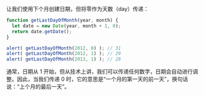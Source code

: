 让我们使用下个月创建日期，但将零作为天数（day）传递：
```js run demo
function getLastDayOfMonth(year, month) {
  let date = new Date(year, month + 1, 0);
  return date.getDate();
}

alert( getLastDayOfMonth(2012, 0) ); // 31
alert( getLastDayOfMonth(2012, 1) ); // 29
alert( getLastDayOfMonth(2013, 1) ); // 28
```

通常，日期从 1 开始，但从技术上讲，我们可以传递任何数字，日期会自动进行调整。因此，当我们传递 0 时，它的意思是“一个月的第一天的前一天”，换句话说：“上个月的最后一天”。
